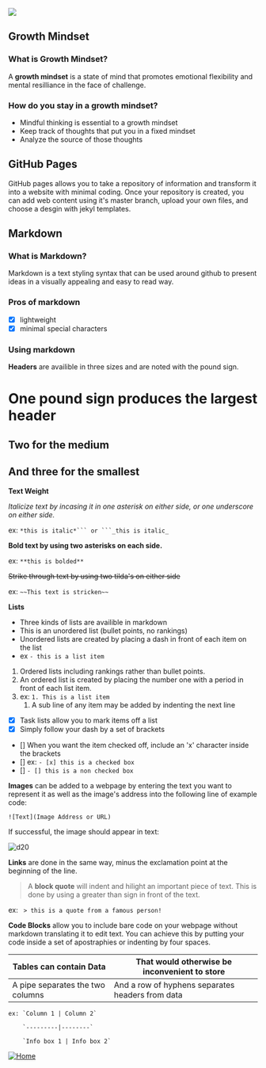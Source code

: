 ![](https://cdn.cnn.com/cnnnext/dam/assets/150103074330-hubble-space-background-2-large-169.jpg)

## Growth Mindset

### What is Growth Mindset?
  A **growth mindset** is a state of mind that promotes emotional flexibility and mental resilliance in the face of challenge.

### How do you stay in a growth mindset?

  - Mindful thinking is essential to a growth mindset
  - Keep track of thoughts that put you in a fixed mindset
  - Analyze the source of those thoughts
  
## GitHub Pages
  GitHub pages allows you to take a repository of information and transform it into a website with minimal coding. Once your repository is created, you can add web content using it's master branch, upload your own files, and choose a desgin with jekyl templates.


## Markdown
  
### What is Markdown?
   
   Markdown is a text styling syntax that can be used around github to present ideas in a visually appealing and easy to read way.
    
### Pros of markdown
  - [x] lightweight
  - [x] minimal special characters

### Using markdown
  **Headers** are availible in three sizes and are noted with the pound sign.
  # One pound sign produces the largest header
  ## Two for the medium
  ## And three for the smallest
  
  **Text Weight**
  
   *Italicize text by incasing it in one asterisk on either side, or one underscore on either side.*
    
   ex: `*this is italic*``` or ```_this is italic_`
    
  **Bold text by using two asterisks on each side.**
  
   ex: `**this is bolded**`
    
   ~~Strike through text by using two tilda's on either side~~
    
   ex: `~~This text is stricken~~`
   
   
  **Lists**
  
  - Three kinds of lists are availible in markdown
  - This is an unordered list (bullet points, no rankings)
  - Unordered lists are created by placing a dash in front of each item on the list
  - ex ```- this is a list item```
  
  1. Ordered lists including rankings rather than bullet points.
  1. An ordered list is created by placing the number one with a period in front of each list item.
  1. ex: `1. This is a list item`
       1. A sub line of any item may be added by indenting the next line
                
  - [x] Task lists allow you to mark items off a list
  - [x] Simply follow your dash by a set of brackets
  - [] When you want the item checked off, include an 'x' character inside the brackets
  - [] ex: `- [x] this is a checked box`
  - [] `- [] this is a non checked box`
  
  
  **Images** can be added to a webpage by entering the text you want to represent it as well as the image's address into the following line of example code:

```![Text](Image Address or URL)```

If successful, the image should appear in text:

![d20](https://media.tenor.com/images/437b15ae3a34ab3a6fe691ff23bace04/tenor.gif)

  **Links** are done in the same way, minus the exclamation point at the beginning of the line. 
  
  > A **block quote** will indent and hilight an important piece of text. This is done by using a greater than sign in front of the text.
  
  ex: ``` > this is a quote from a famous person!```
  
  **Code Blocks** allow you to include bare code on your webpage without markdown translating it to edit text. You can achieve this by putting your code inside a set of apostraphies or indenting by four spaces.
  
  Tables can contain Data | That would otherwise be inconvenient to store
  ------------------------|----------------------------------------------
  A pipe separates the two columns| And a row of hyphens separates headers from data
  
    ex: `Column 1 | Column 2`
  
        `---------|--------`
      
        `Info box 1 | Info box 2`
     


[![Home](https://github.com/Overholtk/reading-notes/blob/master/home%20button.png?raw=true)](https://overholtk.github.io/reading-notes/)

